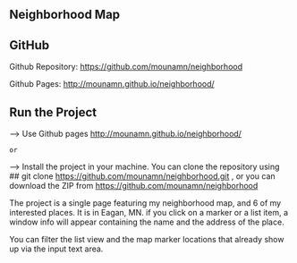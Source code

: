 ## Neighborhood Map

## GitHub

Github Repository: https://github.com/mounamn/neighborhood

Github Pages: http://mounamn.github.io/neighborhood/

## Run the Project

--> Use Github pages http://mounamn.github.io/neighborhood/
   
    or
	
--> Install the project in your machine. You can clone the repository using ## git clone https://github.com/mounamn/neighborhood.git , or you can download the ZIP from https://github.com/mounamn/neighborhood

The project is a single page featuring my neighborhood map, and 6 of my interested places. It is in Eagan, MN.
if you click on a marker or a list item, a window info will appear containing the name and the address of the place. 

You can filter the list view and the map marker locations that already show up via the input text area.


